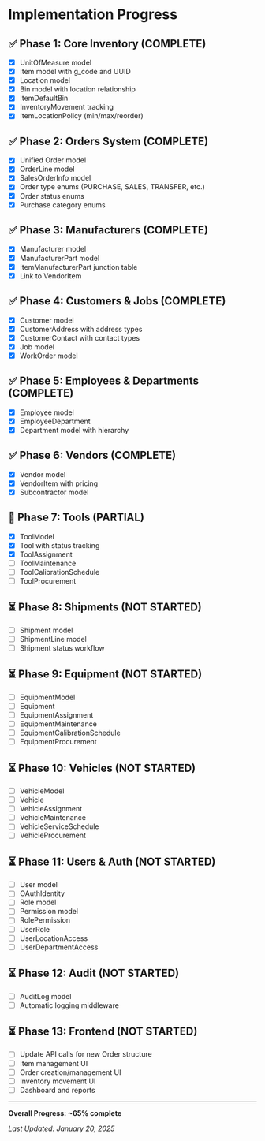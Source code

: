 # Implementation Progress

## ✅ Phase 1: Core Inventory (COMPLETE)
- [x] UnitOfMeasure model
- [x] Item model with g_code and UUID
- [x] Location model
- [x] Bin model with location relationship
- [x] ItemDefaultBin
- [x] InventoryMovement tracking
- [x] ItemLocationPolicy (min/max/reorder)

## ✅ Phase 2: Orders System (COMPLETE)
- [x] Unified Order model
- [x] OrderLine model
- [x] SalesOrderInfo model
- [x] Order type enums (PURCHASE, SALES, TRANSFER, etc.)
- [x] Order status enums
- [x] Purchase category enums

## ✅ Phase 3: Manufacturers (COMPLETE)
- [x] Manufacturer model
- [x] ManufacturerPart model
- [x] ItemManufacturerPart junction table
- [x] Link to VendorItem

## ✅ Phase 4: Customers & Jobs (COMPLETE)
- [x] Customer model
- [x] CustomerAddress with address types
- [x] CustomerContact with contact types
- [x] Job model
- [x] WorkOrder model

## ✅ Phase 5: Employees & Departments (COMPLETE)
- [x] Employee model
- [x] EmployeeDepartment
- [x] Department model with hierarchy

## ✅ Phase 6: Vendors (COMPLETE)
- [x] Vendor model
- [x] VendorItem with pricing
- [x] Subcontractor model

## 🔄 Phase 7: Tools (PARTIAL)
- [x] ToolModel
- [x] Tool with status tracking
- [x] ToolAssignment
- [ ] ToolMaintenance
- [ ] ToolCalibrationSchedule
- [ ] ToolProcurement

## ⏳ Phase 8: Shipments (NOT STARTED)
- [ ] Shipment model
- [ ] ShipmentLine model
- [ ] Shipment status workflow

## ⏳ Phase 9: Equipment (NOT STARTED)
- [ ] EquipmentModel
- [ ] Equipment
- [ ] EquipmentAssignment
- [ ] EquipmentMaintenance
- [ ] EquipmentCalibrationSchedule
- [ ] EquipmentProcurement

## ⏳ Phase 10: Vehicles (NOT STARTED)
- [ ] VehicleModel
- [ ] Vehicle
- [ ] VehicleAssignment
- [ ] VehicleMaintenance
- [ ] VehicleServiceSchedule
- [ ] VehicleProcurement

## ⏳ Phase 11: Users & Auth (NOT STARTED)
- [ ] User model
- [ ] OAuthIdentity
- [ ] Role model
- [ ] Permission model
- [ ] RolePermission
- [ ] UserRole
- [ ] UserLocationAccess
- [ ] UserDepartmentAccess

## ⏳ Phase 12: Audit (NOT STARTED)
- [ ] AuditLog model
- [ ] Automatic logging middleware

## ⏳ Phase 13: Frontend (NOT STARTED)
- [ ] Update API calls for new Order structure
- [ ] Item management UI
- [ ] Order creation/management UI
- [ ] Inventory movement UI
- [ ] Dashboard and reports

---

**Overall Progress: ~65% complete**

*Last Updated: January 20, 2025*
